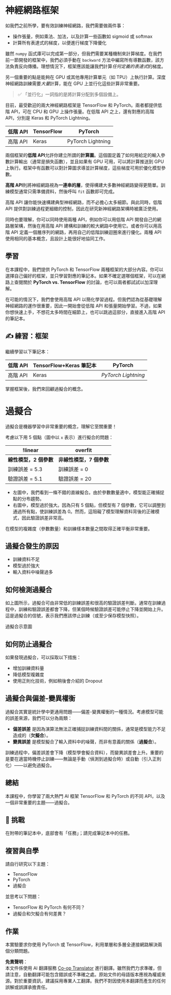 <!--
CO_OP_TRANSLATOR_METADATA:
{
  "original_hash": "b5466bcedc3c75aa35476270362f626a",
  "translation_date": "2025-07-09T16:26:53+00:00",
  "source_file": "15-rag-and-vector-databases/data/frameworks.md",
  "language_code": "mo"
}
-->
# 神經網路框架

如我們之前所學，要有效訓練神經網路，我們需要做兩件事：

* 操作張量，例如乘法、加法，以及計算一些函數如 sigmoid 或 softmax
* 計算所有表達式的梯度，以便進行梯度下降優化

雖然 `numpy` 函式庫可以完成第一部分，但我們需要某種機制來計算梯度。在我們前一節開發的框架中，我們必須手動在 `backward` 方法中編寫所有導數函數，該方法負責反向傳播。理想情況下，框架應該能讓我們計算*任何定義的表達式*的梯度。

另一個重要的點是能夠在 GPU 或其他專用計算單元（如 TPU）上執行計算。深度神經網路訓練需要*大量*計算，能在 GPU 上並行化這些計算非常重要。

> ✅ 「並行化」一詞指的是將計算分配到多個設備上。

目前，最受歡迎的兩大神經網路框架是 TensorFlow 和 PyTorch。兩者都提供低階 API，可在 CPU 和 GPU 上操作張量。在低階 API 之上，還有對應的高階 API，分別是 Keras 和 PyTorch Lightning。

低階 API | TensorFlow | PyTorch
---------|------------|---------
高階 API | Keras      | PyTorch Lightning

兩個框架的**低階 API**允許你建立所謂的**計算圖**。這個圖定義了如何用給定的輸入參數計算輸出（通常是損失函數），並且如果有 GPU 可用，可以將計算推送到 GPU 上執行。框架中有函數可以對計算圖求導並計算梯度，這些梯度可用於優化模型參數。

**高階 API**則將神經網路視為**一連串的層**，使得構建大多數神經網路變得更簡單。訓練模型通常只需準備資料，然後呼叫 `fit` 函數即可完成。

高階 API 讓你能快速構建典型神經網路，而不必擔心太多細節。與此同時，低階 API 提供對訓練過程更細緻的控制，因此在研究新神經網路架構時被廣泛使用。

同時也要理解，你可以同時使用兩種 API，例如你可以用低階 API 開發自己的網路層架構，然後在用高階 API 建構和訓練的較大網路中使用它。或者你可以用高階 API 定義一個層序列的網路，再用自己的低階訓練迴圈來進行優化。兩種 API 使用相同的基本概念，且設計上能很好地協同工作。

## 學習

在本課程中，我們提供 PyTorch 和 TensorFlow 兩種框架的大部分內容。你可以選擇自己偏好的框架，並只學習對應的筆記本。如果不確定選哪個框架，可以在網路上查閱關於 **PyTorch vs. TensorFlow** 的討論，也可以兩者都試試以加深理解。

在可能的情況下，我們會使用高階 API 以簡化學習過程。但我們認為從基礎理解神經網路的運作很重要，因此一開始會從低階 API 和張量開始學習。不過，如果你想快速上手，不想花太多時間在細節上，也可以跳過這部分，直接進入高階 API 的筆記本。

## ✍️ 練習：框架

繼續學習以下筆記本：

低階 API | TensorFlow+Keras 筆記本 | PyTorch
---------|----------------------------|---------
高階 API | Keras                     | *PyTorch Lightning*

掌握框架後，我們來回顧過擬合的概念。

# 過擬合

過擬合是機器學習中非常重要的概念，理解它至關重要！

考慮以下用 5 個點（圖中以 `x` 表示）進行擬合的問題：

!linear | overfit
-------------------------|--------------------------
**線性模型，2 個參數** | **非線性模型，7 個參數**
訓練誤差 = 5.3 | 訓練誤差 = 0
驗證誤差 = 5.1 | 驗證誤差 = 20

* 左圖中，我們看到一條不錯的直線擬合。由於參數數量適中，模型能正確捕捉點的分布趨勢。
* 右圖中，模型過於強大。因為只有 5 個點，但模型有 7 個參數，它可以調整到通過所有點，使訓練誤差為 0。然而，這阻礙了模型理解資料背後的正確模式，因此驗證誤差非常高。

在模型的複雜度（參數數量）和訓練樣本數量之間取得正確平衡非常重要。

## 過擬合發生的原因

  * 訓練資料不足
  * 模型過於強大
  * 輸入資料中噪聲過多

## 如何檢測過擬合

如上圖所示，過擬合可由非常低的訓練誤差和很高的驗證誤差判斷。通常在訓練過程中，訓練和驗證誤差都會下降，但某個時候驗證誤差可能停止下降並開始上升。這是過擬合的信號，表示我們應該停止訓練（或至少保存模型快照）。

過擬合示意圖

## 如何防止過擬合

如果發現過擬合，可以採取以下措施：

 * 增加訓練資料量
 * 降低模型複雜度
 * 使用正則化技術，例如稍後會介紹的 Dropout

## 過擬合與偏差-變異權衡

過擬合其實是統計學中更通用問題——偏差-變異權衡的一種情況。考慮模型可能的誤差來源，我們可以分為兩類：

* **偏差誤差** 是因為演算法無法正確捕捉訓練資料間的關係，通常是模型能力不足造成的（**欠擬合**）。
* **變異誤差** 是模型擬合了輸入資料中的噪聲，而非有意義的關係（**過擬合**）。

訓練過程中，偏差誤差會下降（模型學會擬合資料），而變異誤差會上升。重要的是要在適當時機停止訓練——無論是手動（偵測到過擬合時）或自動（引入正則化）——以避免過擬合。

## 總結

本課程中，你學習了兩大熱門 AI 框架 TensorFlow 和 PyTorch 的不同 API，以及一個非常重要的主題——過擬合。

## 🚀 挑戰

在附帶的筆記本中，底部會有「任務」；請完成筆記本中的任務。

## 複習與自學

請自行研究以下主題：

- TensorFlow
- PyTorch
- 過擬合

並思考以下問題：

- TensorFlow 和 PyTorch 有何不同？
- 過擬合和欠擬合有何差異？

## 作業

本實驗要求你使用 PyTorch 或 TensorFlow，利用單層和多層全連接網路解決兩個分類問題。

**免責聲明**：  
本文件係使用 AI 翻譯服務 [Co-op Translator](https://github.com/Azure/co-op-translator) 進行翻譯。雖然我們力求準確，但請注意，自動翻譯可能包含錯誤或不準確之處。原始文件的母語版本應視為權威來源。對於重要資訊，建議採用專業人工翻譯。我們不對因使用本翻譯而產生的任何誤解或誤譯承擔責任。